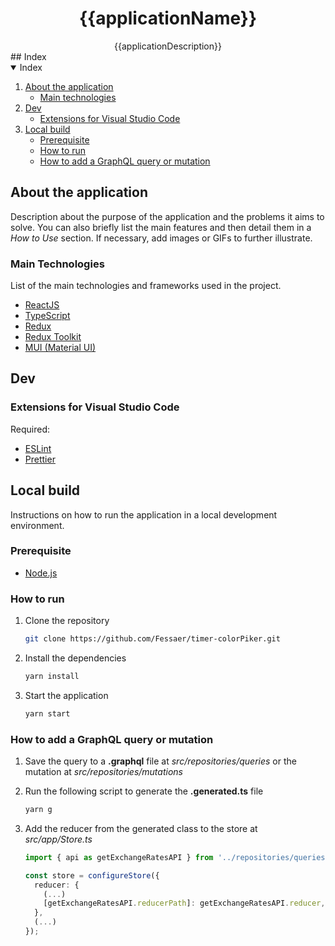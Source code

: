 <!-- project Logo/Banner -->

  <h1 align="center">{{applicationName}}</h1>
  <center>
    {{applicationDescription}}
  </center>
## Index

<details open="open">
  <summary>Index</summary>
  <ol>
    <li>
      <a href="#about-the-application">About the application</a>
      <ul>
        <li><a href="#main-technologies">Main technologies</a></li>
      </ul>
    </li>
    <li>
      <a href="#dev">Dev</a>
      <ul>
        <li><a href="#extensions-for-visual-studio-code">Extensions for Visual Studio Code</a></li>
      </ul>
    </li>
    <li>
      <a href="#local-build">Local build</a>
      <ul>
        <li><a href="#prerequisite">Prerequisite</a></li>
        <li><a href="#how-to-run">How to run</a></li>
        <li><a href="#how-to-add-a-graphql-query-or-mutation">How to add a GraphQL query or mutation</a></li>
      </ul>
    </li>
  </ol>
</details>

## About the application

Description about the purpose of the application and the problems it aims to solve. You can also briefly list the main features and then detail them in a _How to Use_ section. If necessary, add images or GIFs to further illustrate.

### Main Technologies

List of the main technologies and frameworks used in the project.

- [ReactJS](https://reactjs.org/)
- [TypeScript](https://www.typescriptlang.org/)
- [Redux](https://redux.js.org/)
- [Redux Toolkit](https://redux-toolkit.js.org)
- [MUI (Material UI)](https://mui.com/)

## Dev

### Extensions for Visual Studio Code

Required:

- [ESLint](https://marketplace.visualstudio.com/items?itemName=dbaeumer.vscode-eslint)
- [Prettier](https://marketplace.visualstudio.com/items?itemName=esbenp.prettier-vscode)

## Local build

Instructions on how to run the application in a local development environment.

### Prerequisite

- [Node.js](https://nodejs.org/en/download/)

### How to run

1. Clone the repository
   ```sh
   git clone https://github.com/Fessaer/timer-colorPiker.git
   ```
2. Install the dependencies
   ```sh
   yarn install
   ```
3. Start the application
   ```sh
   yarn start
   ```

### How to add a GraphQL query or mutation

1. Save the query to a **.graphql** file at _src/repositories/queries_ or the mutation at _src/repositories/mutations_

2. Run the following script to generate the **.generated.ts** file

   ```sh
   yarn g
   ```

3. Add the reducer from the generated class to the store at _src/app/Store.ts_

   ```typescript
   import { api as getExchangeRatesAPI } from '../repositories/queries/GetExchangeRates.generated';

   const store = configureStore({
     reducer: {
       (...)
       [getExchangeRatesAPI.reducerPath]: getExchangeRatesAPI.reducer,
     },
     (...)
   });
   ```
